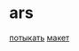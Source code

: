 # ars

[потыкать](https://gectokot.github.io/ars/)
[макет](https://www.figma.com/file/ZghqD7SEEZ1JNsjX8pr04H/ARShakir?node-id=0%3A1)
